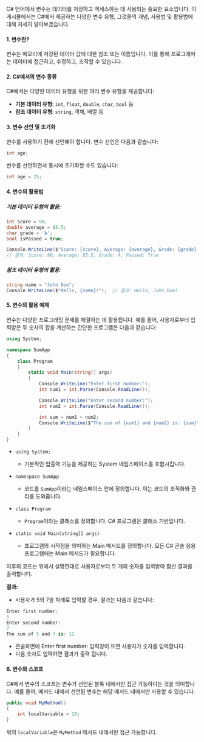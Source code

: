 C# 언어에서 변수는 데이터를 저장하고 액세스하는 데 사용되는 중요한 요소입니다. 이 게시물에서는 C#에서 제공하는 다양한 변수 유형, 그것들의 개념, 사용법 및 활용법에 대해 자세히 알아보겠습니다.

#### **1. 변수란?**

변수는 메모리에 저장된 데이터 값에 대한 참조 또는 이름입니다. 이를 통해 프로그래머는 데이터에 접근하고, 수정하고, 조작할 수 있습니다.

#### **2. C#에서의 변수 종류**

C#에서는 다양한 데이터 유형을 위한 여러 변수 유형을 제공합니다:

- **기본 데이터 유형**: `int`, `float`, `double`, `char`, `bool` 등
- **참조 데이터 유형**: `string`, 객체, 배열 등

#### **3. 변수 선언 및 초기화**

변수를 사용하기 전에 선언해야 합니다. 변수 선언은 다음과 같습니다:

```c#
int age;
```

변수를 선언하면서 동시에 초기화할 수도 있습니다:

```c#
int age = 25;
```

#### **4. 변수의 활용법**

##### **기본 데이터 유형의 활용:**

```c#
int score = 90;
double average = 85.5;
char grade = 'A';
bool isPassed = true;

Console.WriteLine($"Score: {score}, Average: {average}, Grade: {grade}, Passed: {isPassed}");
// 결과: Score: 90, Average: 85.5, Grade: A, Passed: True
```

##### **참조 데이터 유형의 활용:**

```c#
string name = "John Doe";
Console.WriteLine($"Hello, {name}!");  // 결과: Hello, John Doe!
```

#### **5. 변수의 활용 예제**

변수는 다양한 프로그래밍 문제를 해결하는 데 활용됩니다. 예를 들어, 사용자로부터 입력받은 두 숫자의 합을 계산하는 간단한 프로그램은 다음과 같습니다:

```c#
using System;

namespace SumApp
{
    class Program
    {
        static void Main(string[] args)
        {
            Console.WriteLine("Enter first number:");
            int num1 = int.Parse(Console.ReadLine());

            Console.WriteLine("Enter second number:");
            int num2 = int.Parse(Console.ReadLine());

            int sum = num1 + num2;
            Console.WriteLine($"The sum of {num1} and {num2} is: {sum}");
        }
    }
}
```

- `using System;`
    
    - 기본적인 입출력 기능을 제공하는 System 네임스페이스를 포함시킵니다.
- `namespace SumApp`
    
    - 코드를 `SumApp`이라는 네임스페이스 안에 정의합니다. 이는 코드의 조직화와 관리를 도와줍니다.
- `class Program`
    
    - `Program`이라는 클래스를 정의합니다. C# 프로그램은 클래스 기반입니다.
- `static void Main(string[] args)`
    
    - 프로그램의 시작점을 의미하는 Main 메서드를 정의합니다. 모든 C# 콘솔 응용 프로그램에는 Main 메서드가 필요합니다.

이후의 코드는 위에서 설명한대로 사용자로부터 두 개의 숫자를 입력받아 합산 결과를 출력합니다.

**결과:**

- 사용자가 5와 7을 차례로 입력할 경우, 결과는 다음과 같습니다:

```c#
Enter first number:
5
Enter second number:
7
The sum of 5 and 7 is: 12
```

- 콘솔화면에 Enter first number: 입력창이 뜨면 사용자가 숫자를 입력합니다.
- 다음 숫자도 입력하면 결과가 출력 됩니다.

#### **6. 변수와 스코프**

C#에서 변수의 스코프는 변수가 선언된 블록 내에서만 접근 가능하다는 것을 의미합니다. 예를 들어, 메서드 내에서 선언된 변수는 해당 메서드 내에서만 사용할 수 있습니다.

```c#
public void MyMethod()
{
    int localVariable = 10;
}
```

위의 `localVariable`은 `MyMethod` 메서드 내에서만 접근 가능합니다.